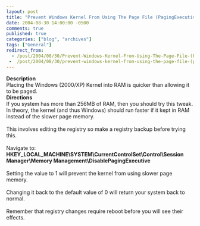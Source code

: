 ```yaml
---
layout: post
title: "Prevent Windows Kernel From Using The Page File (PagingExecutive Function)"
date: 2004-08-30 14:00:00 -0500
comments: true
published: true
categories: ["blog", "archives"]
tags: ["General"]
redirect_from: 
  - /post/2004/08/30/Prevent-Windows-Kernel-From-Using-The-Page-File-(PagingExecutive-Function)
 -  /post/2004/08/30/prevent-windows-kernel-from-using-the-page-file-(pagingexecutive-function)
---
```

<!-- more -->
<B>Description</B><BR>Placing the Windows (2000/XP) Kernel into RAM is quicker than allowing it to be paged.<BR><B>Directions</B><BR>If you system has more than 256MB of RAM, then you should try this tweak. In theory, the kernel (and thus Windows) should run faster if it kept in RAM instead of the slower page memory.<BR><BR>This involves editing the registry so make a registry backup before trying this. <BR><BR>Navigate to: <BR><SPAN style="FONT-WEIGHT: bold">HKEY_LOCAL_MACHINE\SYSTEM\CurrentControlSet\Control\Session Manager\Memory Management\DisablePagingExecutive </SPAN><BR><BR>Setting the value to 1 will prevent the kernel from using slower page memory. <BR><BR>Changing it back to the default value of 0 will return your system back to normal. <BR><BR>Remember that registry changes require reboot before you will see their effects.
